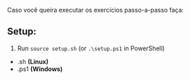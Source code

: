 Caso você queira executar os exercícios passo-a-passo faça:

## Setup:

1. Run `source setup.sh` (or `.\setup.ps1` in PowerShell)

- .sh **(Linux)**
- .ps1 **(Windows)**